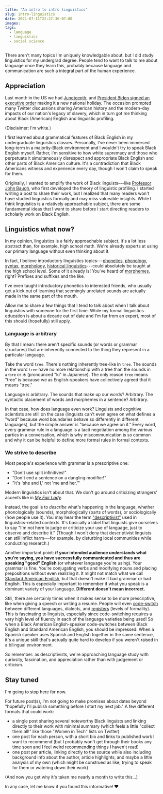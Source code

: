 ```yaml
---
title: "An intro to intro linguistics"
slug: intro-linguistics
date: 2021-07-11T22:27:36-07:00
images:
tags:
  - language
  - linguistics
  - social science
---
```


There aren't many topics I'm uniquely knowledgable about,
but I did study linguistics for my undergrad degree.
People tend to want to talk to me about language once they learn this,
probably because language and communication are such a integral part
of the human experience.

<!-- more -->

## Appreciation

Last month in the US we had [Juneteenth](https://nmaahc.si.edu/blog-post/historical-legacy-juneteenth),
and [President Biden signed an executive order](https://www.whitehouse.gov/briefing-room/presidential-actions/2021/06/18/a-proclamation-on-juneteenth-day-of-observance-2021/)
making it a new national holiday.
The occasion prompted many Twitter discussions sharing American history
and the modern-day impacts of our nation's legacy of slavery,
which in turn got me thinking about Black (American) English
and linguistic profiling.

(Disclaimer: I'm white.)

I first learned about grammatical features of Black English
in my undergraduate linguistics classes.
Personally, I've never been immersed long-term in a majority-Black environment
and I wouldn't try to speak Black English myself.
Rather, I'm sensitive to how white supremacy and those who perpetuate it
simultaneously disrespect and appropriate Black English
and other parts of Black American culture.
It's a contradiction that Black Americans witness and experience every day,
though I won't claim to speak for them.

Originally, I wanted to amplify the work of Black linguists---like
[Professor John Baugh](https://psych.wustl.edu/people/john-baugh),
who first developed the theory of linguistic profiling.
I started writing a post to share their work,
but I realized that many readers won't have studied linguistics formally
and may miss valueable insights.
While I think linguistics is a relatively approachable subject,
there are some fundamental ideas that I want to share
before I start directing readers to scholarly work on Black English.

## Linguistics what now?

In my opinion, linguistics is a fairly approachable subject.
It's a lot less abstract than, for example, high school math.
We're already experts at using our primary language
without even thinking about it.

In fact, I believe introductory linguistics topics---[phonetics](https://en.wikipedia.org/wiki/Phonetics),
[phonology](https://en.wikipedia.org/wiki/Phonology),
[syntax](https://en.wikipedia.org/wiki/Syntax),
[morphology](https://en.wikipedia.org/wiki/Morphology_(linguistics)),
[historical linguistics](https://en.wikipedia.org/wiki/Historical_linguistics)---could
absolutely be taught at the high school level.
Some of it already is!
You've heard of [morphemes](https://en.wikipedia.org/wiki/Morpheme), right?
Prefixes and suffixes and the like.

I've even taught introductory phonetics to interested friends,
who usually get a kick out of learning that seemingly unrelated sounds
are actually made in the same part of the mouth.

Allow me to share a few things that I tend to talk about
when I talk about linguistics with someone for the first time.
While my formal linguistics education is about a decade out of date
and I'm far from an expert, most of this should (hopefully) still apply.

### Language is arbitrary

By that I mean: there aren't specific sounds (or words or grammar structures)
that are inherently connected to the thing they represent in a particular language.

Take the word `tree`.
There's nothing inherently tree-like in `tree`.
The sounds in the word `tree` have no more relationship with a tree
than the sounds in `arbre` or `木` (pronounced "ki" in Japanese).
The only reason `tree` means "tree" is because
we as English-speakers have collectively agreed that it means "tree."

Language is arbitrary.
The sounds that make up our words? Arbitrary.
The syntactic placement of words and morphemes in a sentence? Arbitrary.

In that case, how does language even work?
Linguists and cognitive scientists are still on the case
(linguists can't even agree on what defines a "word"
because word boundaries behave so differently in different languages),
but the simple answer is "because we agree on it."
Every word, every grammar rule in a language is a tacit negotiation
among the various parties in a conversation,
which is why miscommunication is so common
and why it can be helpful to define more formal rules
in formal contexts.

### We strive to describe

Most people's experience with grammar is a prescriptive one:

- "Don't use split infinitives!"
- "Don't end a sentence on a dangling modifier!"
- "It's 'she and I,' not 'me and her.'"

Modern linguistics isn't about that.
We don't go around criticizing strangers' accents
like in [_My Fair Lady_](https://en.wikipedia.org/wiki/My_Fair_Lady_(film)).

Instead, the goal is to _describe_ what's happening in the language,
whether phonologically (sounds), morphologically (parts of words),
or sociologically (how people use it).
You may hear the term ["descriptivist"](https://en.wikipedia.org/wiki/Linguistic_description#Descriptive_vs._prescriptive_linguistics)
used in linguistics-related contexts.
It's basically a label that linguists give ourselves to say
"I'm not here to judge or criticize your use of language,
just to observe and describe it."
(Though I won't deny that descriptivist linguists can still inflict
harm---for example, by disturbing local communities while conducting research.)

Another important point:
**if your intended audience understands what you're saying,
you have successfully communicated and thus are speaking "good" English**
(or whatever language you're using).
Your grammar is fine.
You're conjugating verbs and modifying nouns and placing prepositions
without even realizing it.
It might not match what we call [Standard American English](https://en.wikipedia.org/wiki/General_American_English),
but that doesn't make it bad grammar or bad English.
This is especially important to remember if what you speak
is a dominant variety of your language.
**Different doesn't mean incorrect.**

Still, there are certainly times when it makes sense to be more prescriptive,
like when giving a speech or writing a resume.
People will even [code-switch](https://en.wikipedia.org/wiki/Code-switching)
between different languages, dialects, and [registers](https://en.wikipedia.org/wiki/Register_(sociolinguistics))
(levels of formality).
This is fascinating to linguists, especially since code-switching requires
a very high level of fluency in each of the language varieties being used!
So when a Black American English-speaker code-switches between Black English
and Standard American English, you should be impressed.
When a Spanish speaker uses Spanish and English together in the same sentence,
it's a unique skill that's actually quite hard to develop
if you weren't raised in a bilingual environment.

So remember: as descriptivists, we're approaching language study
with curiosity, fascination, and appreciation
rather than with judgement or criticism.

## Stay tuned

I'm going to stop here for now.

For future post(s), I'm not going to make promises about dates beyond
"hopefully I'll publish something before I start my next job."
A few different formats that could work:

- a single post sharing several noteworthy Black linguists
  and linking directly to their work with minimal summary
  (which feels a little "collect them all!"
  like those "Women in Tech" lists on Twitter)
- one post for each person, with a short bio and links to published work
  I want to recommend
  (but I probably won't get through their books any time soon
  and I feel weird recommending things I haven't read)
- one post per article, linking directly to the source
  while also including background info about the author,
  article highlights, and maybe a little analysis of my own
  (which might be construed as like, trying to speak for them
  or watering down their work)

(And now you get why it's taken me nearly a month to write this...)

In any case, let me know if you found this informative! ♥
